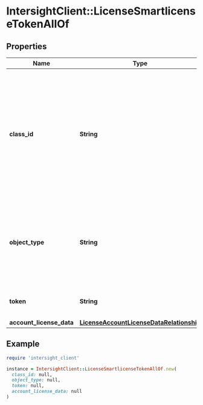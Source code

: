 # IntersightClient::LicenseSmartlicenseTokenAllOf

## Properties

| Name | Type | Description | Notes |
| ---- | ---- | ----------- | ----- |
| **class_id** | **String** | The fully-qualified name of the instantiated, concrete type. This property is used as a discriminator to identify the type of the payload when marshaling and unmarshaling data. | [default to &#39;license.SmartlicenseToken&#39;] |
| **object_type** | **String** | The fully-qualified name of the instantiated, concrete type. The value should be the same as the &#39;ClassId&#39; property. | [default to &#39;license.SmartlicenseToken&#39;] |
| **token** | **String** | Smart license registration token. | [optional] |
| **account_license_data** | [**LicenseAccountLicenseDataRelationship**](LicenseAccountLicenseDataRelationship.md) |  | [optional] |

## Example

```ruby
require 'intersight_client'

instance = IntersightClient::LicenseSmartlicenseTokenAllOf.new(
  class_id: null,
  object_type: null,
  token: null,
  account_license_data: null
)
```

